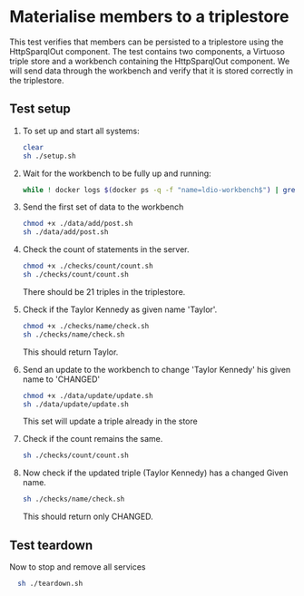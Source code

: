 # Materialise members to a triplestore
This test verifies that members can be persisted to a triplestore using the HttpSparqlOut component.
The test contains two components, a Virtuoso triple store and a workbench containing
the HttpSparqlOut component. We will send data through the workbench and verify that it is stored
correctly in the triplestore.

## Test setup
1. To set up and start all systems:
    ```bash
    clear
   sh ./setup.sh
    ```

2. Wait for the workbench to be fully up and running:
    ```bash 
   while ! docker logs $(docker ps -q -f "name=ldio-workbench$") | grep 'Started Application in' ; do sleep 1; done
    ```

3. Send the first set of data to the workbench
   ```bash
   chmod +x ./data/add/post.sh
   sh ./data/add/post.sh
   ```
   
4. Check the count of statements in the server.
   ```bash
   chmod +x ./checks/count/count.sh
   sh ./checks/count/count.sh
   ```
   There should be 21 triples in the triplestore.

5. Check if the Taylor Kennedy as given name 'Taylor'.
   ```bash
   chmod +x ./checks/name/check.sh
   sh ./checks/name/check.sh
   ```
   This should return Taylor.

6. Send an update to the workbench to change 'Taylor Kennedy' his given name to 'CHANGED'
   ```bash
   chmod +x ./data/update/update.sh
   sh ./data/update/update.sh
   ```
   This set will update a triple already in the store

7. Check if the count remains the same.
   ```bash
   sh ./checks/count/count.sh
   ```

8. Now check if the updated triple (Taylor Kennedy) has a changed Given name.
   ```bash
   sh ./checks/name/check.sh
   ```
   This should return only CHANGED.

## Test teardown
Now to stop and remove all services
```bash
  sh ./teardown.sh
```